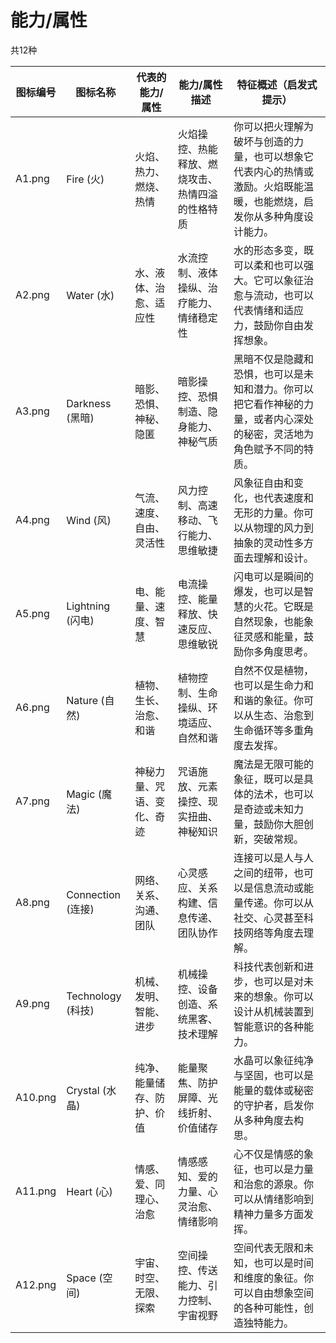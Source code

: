 # 能力/属性

共12种

| 图标编号 | 图标名称 | 代表的能力/属性 | 能力/属性描述 | 特征概述（启发式提示） |
| --- | --- | --- | --- | --- |
| A1.png | Fire (火) | 火焰、热力、燃烧、热情 | 火焰操控、热能释放、燃烧攻击、热情四溢的性格特质 | 你可以把火理解为破坏与创造的力量，也可以想象它代表内心的热情或激励。火焰既能温暖，也能燃烧，启发你从多种角度设计能力。 |
| A2.png | Water (水) | 水、液体、治愈、适应性 | 水流控制、液体操纵、治疗能力、情绪稳定性 | 水的形态多变，既可以柔和也可以强大。它可以象征治愈与流动，也可以代表情绪和适应力，鼓励你自由发挥想象。 |
| A3.png | Darkness (黑暗) | 暗影、恐惧、神秘、隐匿 | 暗影操控、恐惧制造、隐身能力、神秘气质 | 黑暗不仅是隐藏和恐惧，也可以是未知和潜力。你可以把它看作神秘的力量，或者内心深处的秘密，灵活地为角色赋予不同的特质。 |
| A4.png | Wind (风) | 气流、速度、自由、灵活性 | 风力控制、高速移动、飞行能力、思维敏捷 | 风象征自由和变化，也代表速度和无形的力量。你可以从物理的风力到抽象的灵动性多方面去理解和设计。 |
| A5.png | Lightning (闪电) | 电、能量、速度、智慧 | 电流操控、能量释放、快速反应、思维敏锐 | 闪电可以是瞬间的爆发，也可以是智慧的火花。它既是自然现象，也能象征灵感和能量，鼓励你多角度思考。 |
| A6.png | Nature (自然) | 植物、生长、治愈、和谐 | 植物控制、生命操纵、环境适应、自然和谐 | 自然不仅是植物，也可以是生命力和和谐的象征。你可以从生态、治愈到生命循环等多重角度去发挥。 |
| A7.png | Magic (魔法) | 神秘力量、咒语、变化、奇迹 | 咒语施放、元素操控、现实扭曲、神秘知识 | 魔法是无限可能的象征，既可以是具体的法术，也可以是奇迹或未知力量，鼓励你大胆创新，突破常规。 |
| A8.png | Connection (连接) | 网络、关系、沟通、团队 | 心灵感应、关系构建、信息传递、团队协作 | 连接可以是人与人之间的纽带，也可以是信息流动或能量传递。你可以从社交、心灵甚至科技网络等角度去理解。 |
| A9.png | Technology (科技) | 机械、发明、智能、进步 | 机械操控、设备创造、系统黑客、技术理解 | 科技代表创新和进步，也可以是对未来的想象。你可以设计从机械装置到智能意识的各种能力。 |
| A10.png | Crystal (水晶) | 纯净、能量储存、防护、价值 | 能量聚焦、防护屏障、光线折射、价值储存 | 水晶可以象征纯净与坚固，也可以是能量的载体或秘密的守护者，启发你从多种角度去构思。 |
| A11.png | Heart (心) | 情感、爱、同理心、治愈 | 情感感知、爱的力量、心灵治愈、情绪影响 | 心不仅是情感的象征，也可以是力量和治愈的源泉。你可以从情绪影响到精神力量多方面发挥。 |
| A12.png | Space (空间) | 宇宙、时空、无限、探索 | 空间操控、传送能力、引力控制、宇宙视野 | 空间代表无限和未知，也可以是时间和维度的象征。你可以自由想象空间的各种可能性，创造独特能力。 |
